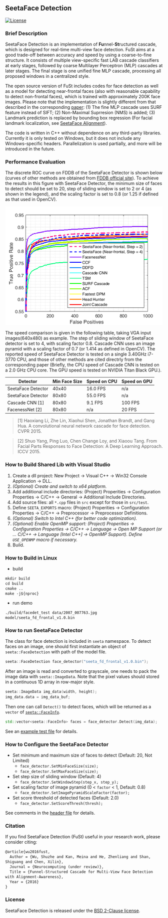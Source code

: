 ## SeetaFace Detection

[![License](https://img.shields.io/badge/license-BSD-blue.svg)](../LICENSE)

### Brief Description

SeetaFace Detection is an implementation of **Fu**nnel-**St**ructured cascade, which is designed for real-time multi-view face detection.
FuSt aims at a good trade-off between accuracy and speed by using a coarse-to-fine structure.
It consists of multiple view-specific fast LAB cascade classifiers at early stages, followed by coarse Multilayer Perceptron (MLP) cascades at later stages.
The final stage is one unified fine MLP cascade, processing all proposed windows in a centralized style.

The open source version of FuSt includes codes for face detection as well as a model for detecting near-frontal faces
(also with reasonable capability to detect non-frontal faces), which is trained with approximately 200K face images.
Please note that the implementation is slightly different from that described in the corresponding [paper](#citation):
(1) The fine MLP cascade uses SURF feature instead of SIFT; (2) Non-Maximal Suprresion (NMS) is added;
(3) Landmark prediction is replaced by bounding box regression (For facial landmark localization,
see [SeetaFace Alignment](https://github.com/seetaface/SeetaFaceEngine/tree/master/FaceAlignment)).

The code is written in C++ without dependence on any third-party libraries.
Currently it is only tested on Windows, but it does not include any Windows-specific headers.
Parallelization is used partially, and more will be introduced in the future.

### Performance Evaluation

The discrete ROC curve on FDDB of the SeetaFace Detector is shown below (curves of other methods are obtained from
[FDDB official site](http://vis-www.cs.umass.edu/fddb/results.html)).
To achieve the results in this figure with SeetaFace Detector, the minimum size of faces to detect should be set to 20,
step of sliding window is set to 2 or 4 (as shown in the legend), and the scaling factor is set to 0.8 (or 1.25 if defined as that used in OpenCV).

![fddb_roc](./doc/fddb_roc.png)

The speed comparison is given in the following table, taking VGA input images(640x480) as example.
The step of sliding window of SeetaFace detector is set to 4, with scaling factor 0.8.
Cascade CNN uses an image pyramid with a scaling factor of 0.7 (or 1.414 as defined in OpenCV).
The reported speed of SeetaFace Detector is tested on a single 3.40GHz i7-3770 CPU, and those of other methods
are cited directrly from the corresponding paper (Briefly, the CPU speed of Cascade CNN is tested on a 2.0 GHz CPU core.
The GPU speed is tested on NVIDIA Titan Black GPU.).

Detector | Min Face Size | Speed on CPU | Speed on GPU
-------- | ------------- | ------------ | ------------
SeetaFace Detector  | 40x40 | 16.0 FPS | n/a
SeetaFace Detector | 80x80 | 55.0 FPS | n/a
Cascade CNN [1] | 80x80 | 9.1 FPS | 100 FPS
FacenessNet [2] | 80x80 | n/a | 20 FPS

> [1] Haoxiang Li, Zhe Lin, Xiaohui Shen, Jonathan Brandt, and Gang Hua. A convolutional neural network cascade for face detection. CVPR 2015.

> [2] Shuo Yang, Ping Luo, Chen Change Loy, and Xiaoou Tang. From Facial Parts Responses to Face Detection: A Deep Learning Approach. ICCV 2015.

### How to Build Shared Lib with Visual Studio

1. Create a dll project: New Project -> Visual C++ -> Win32 Console Application -> DLL.
2. *(Optional) Create and switch to x64 platform.*
3. Add additional include directories: (Project) Properities -> Configuration Properties -> C/C++ -> General -> Additional Include Directories.
4. Add source files: all `*.cpp` files in `src` except for those in `src/test`.
5. Define `SEETA_EXPORTS` macro: (Project) Properities -> Configuration Properties -> C/C++ -> Preprocessor -> Preprocessor Definitions.
6. *(Optional) Switch to Intel C++ (for better code optimization).*
7. *(Optional) Enable OpenMP support: (Project) Properities -> Configuration Properties -> C/C++ -> Language -> Open MP Support (or ... C/C++ -> Language [Intel C++] -> OpenMP Support). Define `USE_OPENMP` macro if necessary.*
8. Build.

### How to Build in Linux
- build
```shell
mkdir build
cd build
cmake ..
make -j${nproc}
```

- run demo
```shell
./build/facedet_test data/2007_007763.jpg model/seeta_fd_frontal_v1.0.bin
```

### How to run SeetaFace Detector

The class for face detection is included in `seeta` namespace. To detect faces on an image, one should first
instantiate an object of `seeta::FaceDetection` with path of the model file.

```c++
seeta::FaceDetection face_detector("seeta_fd_frontal_v1.0.bin");
```

After an image is read and converted to grayscale, one needs to pack the image data with `seeta::ImageData`.
Note that the pixel values should stored in a continuous 1D array in row-major style.

```c++
seeta::ImageData img_data(width, height);
img_data.data = img_data_buf;
```

Then one can call `Detect()` to detect faces, which will be returned as a `vector` of [`seeta::FaceInfo`](./include/common.h).

```c++
std::vector<seeta::FaceInfo> faces = face_detector.Detect(img_data);
```

See an [example test file](./src/test/facedetection_test.cpp) for details.

### How to Configure the SeetaFace Detector

* Set minimum and maximum size of faces to detect (Default: 20, Not Limited)
  - `face_detector.SetMinFaceSize(size);`
  - `face_detector.SetMaxFaceSize(size);`
* Set step size of sliding window (Default: 4)
  - `face_detector.SetWindowStep(step_x, step_y);`
* Set scaling factor of image pyramid (0 < `factor` < 1, Default: 0.8)
  - `face_detector.SetImagePyramidScaleFactor(factor);`
* Set score threshold of detected faces (Default: 2.0)
  - `face_detector.SetScoreThresh(thresh);`

See comments in the [header file](./include/face_detection.h) for details.

### Citation

If you find SeetaFace Detection (FuSt) useful in your research work, please consider citing:

    @article{wu2016fust,
      Author = {Wu, Shuzhe and Kan, Meina and He, Zhenliang and Shan, Shiguang and Chen, Xilin},
      Journal = {Neurocomputing (under review)},
      Title = {Funnel-Structured Cascade for Multi-View Face Detection with Alignment-Awareness},
      Year = {2016}
    }

### License

SeetaFace Detection is released under the [BSD 2-Clause license](../LICENSE).
